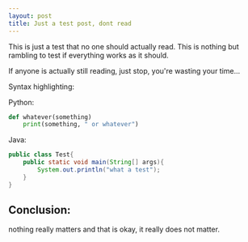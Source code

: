 ```yaml
---
layout: post
title: Just a test post, dont read
---
```

This is just a test that no one should actually read. This is nothing but rambling to test if everything works as it should.

If anyone is actually still reading, just stop, you're wasting your time...

Syntax highlighting:

Python:
```python
def whatever(something)
    print(something, " or whatever")
```

Java:
```java
public class Test{
    public static void main(String[] args){
        System.out.println("what a test");
    }
}
```
## Conclusion:

nothing really matters and that is okay, it really does not matter.
